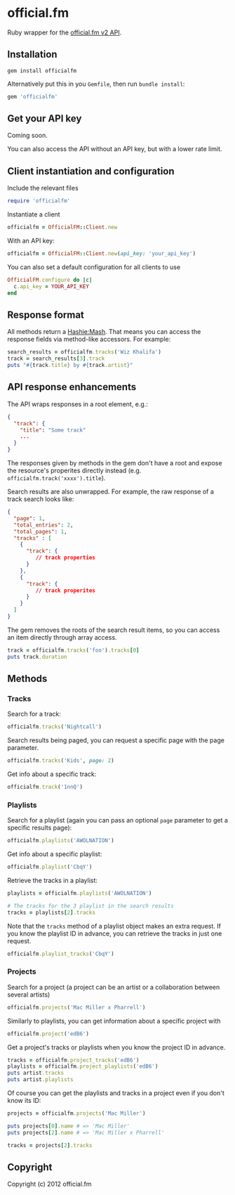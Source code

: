 # official.fm

Ruby wrapper for the [official.fm v2 API](http://official.fm/developers).

## Installation

    gem install officialfm

Alternatively put this in you `Gemfile`, then run `bundle install`:

```ruby
gem 'officialfm'
```

## Get your API key

Coming soon.

You can also access the API without an API key, but with a lower rate limit.

## Client instantiation and configuration

Include the relevant files

```ruby
require 'officialfm'
```

Instantiate a client

```ruby
officialfm = OfficialFM::Client.new
```

With an API key:

```ruby
officialfm = OfficialFM::Client.new(api_key: 'your_api_key')
```

You can also set a default configuration for all clients to use

```ruby
OfficialFM.configure do |c|
  c.api_key = YOUR_API_KEY
end
```

## Response format

All methods return a
[Hashie:Mash](http://rdoc.info/github/intridea/hashie/Hashie/Mash).  That means
you can access the response fields via method-like accessors. For example:

```ruby
search_results = officialfm.tracks('Wiz Khalifa')
track = search_results[3].track
puts "#{track.title} by #{track.artist}"
```

## API response enhancements

The API wraps responses in a root element, e.g.:

```json
{
  "track": {
    "title": "Some track"
    ...
  }
}
```

The responses given by methods in the gem don't have a root and expose the
resource's properites directly instead (e.g. `officialfm.track('xxxx').title`).

Search results are also unwrapped. For example, the raw response of a track
search looks like:

```json
{
  "page": 1,
  "total_entries": 2,
  "total_pages": 1,
  "tracks" : [
    {
      "track": {
         // track properties
      }
    },
    {
      "track": {
         // track properites
      }
    }
  ]
}
```

The gem removes the roots of the search result items, so you can access an item
directly through array access.

```ruby
track = officialfm.tracks('foo').tracks[0]
puts track.duration
```


## Methods

### Tracks
Search for a track:

```ruby
officialfm.tracks('Nightcall')
```

Search results being paged, you can request a specific page with the page parameter.

```ruby
officialfm.tracks('Kids', page: 2)
```

Get info about a specific track:

```ruby
officialfm.track('1nnQ')
```

### Playlists

Search for a playlist (again you can pass an optional `page` parameter to get a
specific results page):

```ruby
officialfm.playlists('AWOLNATION')
```

Get info about a specific playlist:

```ruby
officialfm.playlist('CbqY')
```

Retrieve the tracks in a playlist:

```ruby
playlists = officialfm.playlists('AWOLNATION')

# The tracks for the 3 playlist in the search results
tracks = playlists[2].tracks
```

Note that the `tracks` method of a playlist object makes an extra request. If
you know the playlist ID in advance, you can retrieve the tracks in just one
request.

```ruby
officialfm.playlist_tracks('CbqY')
```

### Projects

Search for a project (a project can be an artist or a collaboration between several artists)

```ruby
officialfm.projects('Mac Miller x Pharrell')
```

Similarly to playlists, you can get information about a specific project with

```ruby
officialfm.project('edB6')
```

Get a project's tracks or playlists when you know the project ID in advance.

```ruby
tracks = officialfm.project_tracks('edB6')
playlists = officialfm.project_playlists('edB6')
puts artist.tracks
puts artist.playlists
```

Of course you can get the playlists and tracks in a project even if you don't know its ID:

```ruby
projects = officialfm.projects('Mac Miller')

puts projects[0].name # => 'Mac Miller'
puts projects[2].name # => 'Mac Miller x Pharrell'

tracks = projects[2].tracks

```


## Copyright

Copyright (c) 2012 official.fm

